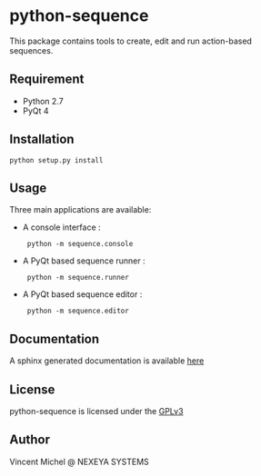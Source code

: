 # python-sequence

This package contains tools to create, edit and run action-based sequences.

## Requirement

- Python 2.7
- PyQt 4

## Installation

    python setup.py install

## Usage

Three main applications are available:

 - A console interface :

        python -m sequence.console

 - A PyQt based sequence runner :

        python -m sequence.runner

 - A PyQt based sequence editor :

        python -m sequence.editor

## Documentation

A sphinx generated documentation is available [here](http://vxgmichel.github.io/python-sequence)

## License

python-sequence is licensed under the [GPLv3](http://www.gnu.org/licenses/gpl-3.0-standalone.html)

## Author

Vincent Michel @ NEXEYA SYSTEMS
